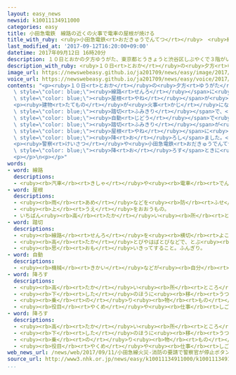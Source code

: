 ```yaml
---
layout: easy_news
newsid: k10011134911000
categories: easy
title: 小田急電鉄　線路の近くの火事で電車の屋根が焼ける
title_with_ruby: <ruby>小田急電鉄<rt>おだきゅうでんてつ</rt></ruby>　<ruby>線路<rt>せんろ</rt></ruby>の<ruby>近<rt>ちか</rt></ruby>くの<ruby>火事<rt>かじ</rt></ruby>で<ruby>電車<rt>でんしゃ</rt></ruby>の<ruby>屋根<rt>やね</rt></ruby>が<ruby>焼<rt>や</rt></ruby>ける
last_modified_at: '2017-09-12T16:20:00+09:00'
datetime: 2017年09月12日 16時20分
description: １０日とおかの夕方ゆうがた、東京都とうきょうと渋谷区しぶやくで３階がい建だての建物たてものが火事かじになって、近ちかくの線路せんろに止とまった小田急電鉄おだきゅうでんてつの電車でんしゃの屋根やねが焼やけました。
description_with_ruby: <ruby>１０日<rt>とおか</rt></ruby>の<ruby>夕方<rt>ゆうがた</rt></ruby>、<ruby>東京都<rt>とうきょうと</rt></ruby><ruby>渋谷区<rt>しぶやく</rt></ruby>で３<ruby>階<rt>がい</rt></ruby><ruby>建<rt>だ</rt></ruby>ての<ruby>建物<rt>たてもの</rt></ruby>が<ruby>火事<rt>かじ</rt></ruby>になって、<ruby>近<rt>ちか</rt></ruby>くの<ruby>線路<rt>せんろ</rt></ruby>に<ruby>止<rt>と</rt></ruby>まった<ruby>小田急電鉄<rt>おだきゅうでんてつ</rt></ruby>の<ruby>電車<rt>でんしゃ</rt></ruby>の<ruby>屋根<rt>やね</rt></ruby>が<ruby>焼<rt>や</rt></ruby>けました。
image_url: https://newswebeasy.github.io/ja201709/news/easy/image/2017/09/12/k10011134911000.jpg
voice_url: https://newswebeasy.github.io/ja201709/news/easy/voice/2017/09/12/k10011134911000.mp3
contents: "<p><ruby>１０日<rt>とおか</rt></ruby>の<ruby>夕方<rt>ゆうがた</rt></ruby>、<ruby>東京都<rt>とうきょうと</rt></ruby><ruby>渋谷区<rt>しぶやく</rt></ruby>で３<ruby>階<rt>がい</rt></ruby><ruby>建<rt>だ</rt></ruby>ての<ruby>建物<rt>たてもの</rt></ruby>が<ruby>火事<rt>かじ</rt></ruby>になって、<ruby>近<rt>ちか</rt></ruby>くの<span\
  \ style=\"color: blue;\"><ruby>線路<rt>せんろ</rt></ruby></span>に<ruby>止<rt>と</rt></ruby>まった<ruby>小田急電鉄<rt>おだきゅうでんてつ</rt></ruby>の<ruby>電車<rt>でんしゃ</rt></ruby>の<span\
  \ style=\"color: blue;\"><ruby>屋根<rt>やね</rt></ruby></span>が<ruby>焼<rt>や</rt></ruby>けました。</p>\n\
  <p><ruby>建物<rt>たてもの</rt></ruby>が<ruby>火事<rt>かじ</rt></ruby>になったとき、<ruby>警官<rt>けいかん</rt></ruby>が<ruby>近<rt>ちか</rt></ruby>くの<span\
  \ style=\"color: blue;\"><ruby>踏切<rt>ふみきり</rt></ruby></span>で、<ruby>電車<rt>でんしゃ</rt></ruby>に<ruby>危険<rt>きけん</rt></ruby>を<ruby>知<rt>し</rt></ruby>らせる「<ruby>非常<rt>ひじょう</rt></ruby>ボタン」を<ruby>押<rt>お</rt></ruby>したため、<ruby>電車<rt>でんしゃ</rt></ruby>は<span\
  \ style=\"color: blue;\"><ruby>自動<rt>じどう</rt></ruby></span>で<ruby>止<rt>と</rt></ruby>まりました。<ruby>止<rt>と</rt></ruby>まった<ruby>場所<rt>ばしょ</rt></ruby>は<ruby>火事<rt>かじ</rt></ruby>の<ruby>建物<rt>たてもの</rt></ruby>のすぐ<ruby>近<rt>ちか</rt></ruby>くで、<ruby>電車<rt>でんしゃ</rt></ruby>は、<span\
  \ style=\"color: blue;\"><ruby>踏切<rt>ふみきり</rt></ruby></span>が<ruby>安全<rt>あんぜん</rt></ruby>だとわかったあと<ruby>動<rt>うご</rt></ruby>きました。しかし、<span\
  \ style=\"color: blue;\"><ruby>屋根<rt>やね</rt></ruby></span>に<ruby>火<rt>ひ</rt></ruby>がついていることがわかったため、１２０ｍぐらい<ruby>先<rt>さき</rt></ruby>でまた<ruby>止<rt>と</rt></ruby>まって、<ruby>乗<rt>の</rt></ruby>っていた３００<ruby>人<rt>にん</rt></ruby>ぐらいを<span\
  \ style=\"color: blue;\"><ruby>降<rt>お</rt></ruby>ろし</span>ました。</p>\n<p>けがをした<ruby>人<rt>ひと</rt></ruby>はいませんでしたが、みんなが<ruby>逃<rt>に</rt></ruby>げ<ruby>終<rt>お</rt></ruby>わったのは、<ruby>最初<rt>さいしょ</rt></ruby>に<ruby>電車<rt>でんしゃ</rt></ruby>が<ruby>止<rt>と</rt></ruby>まってから３０<ruby>分<rt>ぷん</rt></ruby>ぐらいあとでした。</p>\n\
  <p><ruby>警察<rt>けいさつ</rt></ruby>や<ruby>小田急電鉄<rt>おだきゅうでんてつ</rt></ruby>などは、<ruby>乗<rt>の</rt></ruby>っていた<ruby>人<rt>ひと</rt></ruby>を<span\
  \ style=\"color: blue;\"><ruby>降<rt>お</rt></ruby>ろす</span>ときに<ruby>問題<rt>もんだい</rt></ruby>がなかったかなどを<ruby>調<rt>しら</rt></ruby>べています。</p>\n\
  <p></p>\n<p></p>"
words:
- word: 線路
  descriptions:
  - <ruby><rb>汽車</rb><rt>きしゃ</rt></ruby>や<ruby><rb>電車</rb><rt>でんしゃ</rt></ruby>が<ruby><rb>通</rb><rt>とお</rt></ruby>る<ruby><rb>道筋</rb><rt>みちすじ</rt></ruby>。レール。
- word: 屋根
  descriptions:
  - <ruby><rb>雨</rb><rt>あめ</rt></ruby>などを<ruby><rb>防</rb><rt>ふせ</rt></ruby>ぐために、<ruby><rb>家</rb><rt>いえ</rt></ruby>をおおうもの。
  - <ruby><rb>上</rb><rt>うえ</rt></ruby>をおおうもの。
  - いちばん<ruby><rb>高</rb><rt>たか</rt></ruby>い<ruby><rb>所</rb><rt>ところ</rt></ruby>。
- word: 踏切
  descriptions:
  - <ruby><rb>線路</rb><rt>せんろ</rt></ruby>を<ruby><rb>横切</rb><rt>よこぎ</rt></ruby>る<ruby><rb>道</rb><rt>みち</rt></ruby>。
  - <ruby><rb>高</rb><rt>たか</rt></ruby>とびやはばとびなどで、とぶ<ruby><rb>前</rb><rt>まえ</rt></ruby>に<ruby><rb>強</rb><rt>つよ</rt></ruby>くけって、はずみをつけること。また、その<ruby><rb>場所</rb><rt>ばしょ</rt></ruby>。
  - <ruby><rb>思</rb><rt>おも</rt></ruby>いきってすること。ふんぎり。
- word: 自動
  descriptions:
  - <ruby><rb>機械</rb><rt>きかい</rt></ruby>などが<ruby><rb>自分</rb><rt>じぶん</rt></ruby>の<ruby><rb>力</rb><rt>ちから</rt></ruby>で<ruby><rb>動</rb><rt>うご</rt></ruby>くこと。
- word: 降ろす
  descriptions:
  - <ruby><rb>高</rb><rt>たか</rt></ruby>い<ruby><rb>所</rb><rt>ところ</rt></ruby>から<ruby><rb>低</rb><rt>ひく</rt></ruby>い<ruby><rb>所</rb><rt>ところ</rt></ruby>へ<ruby><rb>移</rb><rt>うつ</rt></ruby>す。
  - <ruby><rb>下</rb><rt>した</rt></ruby>のほうに<ruby><rb>移</rb><rt>うつ</rt></ruby>す。
  - <ruby><rb>乗</rb><rt>の</rt></ruby>り<ruby><rb>物</rb><rt>もの</rt></ruby>から<ruby><rb>外</rb><rt>そと</rt></ruby>へ<ruby><rb>出</rb><rt>だ</rt></ruby>す。
  - <ruby><rb>役目</rb><rt>やくめ</rt></ruby>や<ruby><rb>仕事</rb><rt>しごと</rt></ruby>をやめさせる。
- word: 降ろす
  descriptions:
  - <ruby><rb>高</rb><rt>たか</rt></ruby>い<ruby><rb>所</rb><rt>ところ</rt></ruby>から<ruby><rb>低</rb><rt>ひく</rt></ruby>い<ruby><rb>所</rb><rt>ところ</rt></ruby>へ<ruby><rb>移</rb><rt>うつ</rt></ruby>す。
  - <ruby><rb>下</rb><rt>した</rt></ruby>のほうに<ruby><rb>移</rb><rt>うつ</rt></ruby>す。
  - <ruby><rb>乗</rb><rt>の</rt></ruby>り<ruby><rb>物</rb><rt>もの</rt></ruby>から<ruby><rb>外</rb><rt>そと</rt></ruby>へ<ruby><rb>出</rb><rt>だ</rt></ruby>す。
  - <ruby><rb>役目</rb><rt>やくめ</rt></ruby>や<ruby><rb>仕事</rb><rt>しごと</rt></ruby>をやめさせる。
web_news_url: /news/web/2017/09/11/小田急線火災-消防の要請で警察官が停止ボタン押す/
source_url: http://www3.nhk.or.jp/news/easy/k10011134911000/k10011134911000.html
...
```

